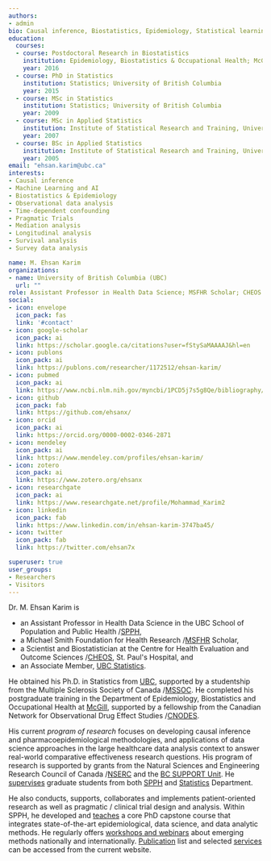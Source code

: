 ```yaml
---
authors:
- admin
bio: Causal inference, Biostatistics, Epidemiology, Statistical learning, Survey data analysis, Bayesian methodologies.
education:
  courses:
  - course: Postdoctoral Research in Biostatistics
    institution: Epidemiology, Biostatistics & Occupational Health; McGill University
    year: 2016
  - course: PhD in Statistics
    institution: Statistics; University of British Columbia
    year: 2015
  - course: MSc in Statistics
    institution: Statistics; University of British Columbia
    year: 2009
  - course: MSc in Applied Statistics
    institution: Institute of Statistical Research and Training, University of Dhaka
    year: 2007
  - course: BSc in Applied Statistics
    institution: Institute of Statistical Research and Training, University of Dhaka
    year: 2005    
email: "ehsan.karim@ubc.ca"
interests:
- Causal inference
- Machine Learning and AI
- Biostatistics & Epidemiology
- Observational data analysis
- Time-dependent confounding 
- Pragmatic Trials
- Mediation analysis 
- Longitudinal analysis
- Survival analysis 
- Survey data analysis

name: M. Ehsan Karim
organizations:
- name: University of British Columbia (UBC)
  url: ""
role: Assistant Professor in Health Data Science; MSFHR Scholar; CHEOS Scientist
social:
- icon: envelope
  icon_pack: fas
  link: '#contact'
- icon: google-scholar
  icon_pack: ai
  link: https://scholar.google.ca/citations?user=fStySaMAAAAJ&hl=en
- icon: publons
  icon_pack: ai
  link: https://publons.com/researcher/1172512/ehsan-karim/
- icon: pubmed
  icon_pack: ai
  link: https://www.ncbi.nlm.nih.gov/myncbi/1PCD5j7s5g8Qe/bibliography/public/
- icon: github
  icon_pack: fab
  link: https://github.com/ehsanx/
- icon: orcid
  icon_pack: ai
  link: https://orcid.org/0000-0002-0346-2871
- icon: mendeley
  icon_pack: ai
  link: https://www.mendeley.com/profiles/ehsan-karim/ 
- icon: zotero
  icon_pack: ai
  link: https://www.zotero.org/ehsanx
- icon: researchgate
  icon_pack: ai
  link: https://www.researchgate.net/profile/Mohammad_Karim2
- icon: linkedin
  icon_pack: fab
  link: https://www.linkedin.com/in/ehsan-karim-3747ba45/
- icon: twitter
  icon_pack: fab
  link: https://twitter.com/ehsan7x

superuser: true
user_groups:
- Researchers
- Visitors
---
```


Dr. M. Ehsan Karim is 

- an Assistant Professor in Health Data Science in the UBC School of Population and Public Health /[SPPH](http://www.spph.ubc.ca/person/ehsan-karim/), 
- a Michael Smith Foundation for Health Research /[MSFHR](https://www.msfhr.org/causal-inference-framework-analyzing-large-administrative-healthcare-databases-focus-multiple) Scholar, 
- a Scientist and Biostatistician at the Centre for Health Evaluation and Outcome Sciences /[CHEOS](http://www.cheos.ubc.ca/people/mohammad-ehsanul-ehsan-karim/), St. Paul's Hospital, and 
- an Associate Member, [UBC Statistics](https://www.stat.ubc.ca/people). 

He obtained his Ph.D. in Statistics from [UBC](http://hdl.handle.net/2429/51933), supported by a studentship from the Multiple Sclerosis Society of Canada /[MSSOC](https://mssociety.ca/). He completed his postgraduate training in the Department of Epidemiology, Biostatistics and Occupational Health at [McGill](https://www.mcgill.ca/epi-biostat-occh/), supported by a fellowship from the Canadian Network for Observational Drug Effect Studies /[CNODES](https://www.cnodes.ca/methods/methods-members/). 

His current *program of research* focuses on developing causal inference and pharmacoepidemiological methodologies, and applications of data science approaches in the large healthcare data analysis context to answer real-world comparative effectiveness research questions. His program of research is supported by grants from the Natural Sciences and Engineering Research Council of Canada /[NSERC](https://www.nserc-crsng.gc.ca/ase-oro/Details-Detailles_eng.asp?id=655112) and the [BC SUPPORT Unit](https://bcsupportunit.ca/real-world-clinical-trials-project-themes). He [supervises](/supervision/) graduate students from both [SPPH](http://www.spph.ubc.ca/) and [Statistics](https://www.stat.ubc.ca/people) Department. 

He also conducts, supports, collaborates and implements patient-oriented research as well as pragmatic / clinical trial design and analysis. Within SPPH, he developed and [teaches](/Teaching/) a core PhD capstone course that integrates state-of-the-art epidemiological, data science, and data analytic methods. He regularly offers [workshops and webinars](/workshops/) about emerging methods nationally and internationally. [Publication](/publication/) list and selected [services](/Service/) can be accessed from the current website. 

